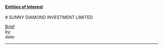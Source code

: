#### [Entities of Interest](/list.html)
<link rel="stylesheet" type="text/css" href="../../assets/style.css">
# SUNNY DIAMOND INVESTMENT LIMITED

[comment]: <> (Add/Remove information below as you want)
[comment]: <> (Markdown cheatsheet: https://github.com/adam-p/markdown-here/wiki/Markdown-Cheatsheet)
[Brief](Brief.md)  
by:  
date:  

---
[comment]: <> (Add your content here)